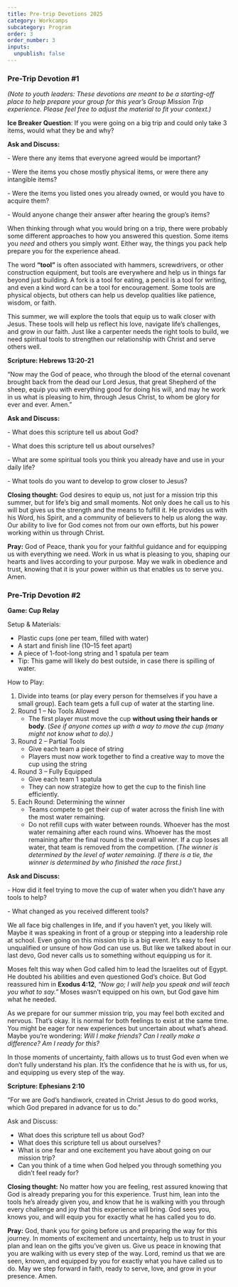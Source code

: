 ```yaml
---
title: Pre-trip Devotions 2025
category: Workcamps
subcategory: Program
order: 3
order_number: 3
inputs:
  unpublish: false
---
```

### Pre-Trip Devotion \#1

*(Note to youth leaders: These devotions are meant to be a starting-off place to help prepare your group for this year’s Group Mission Trip experience. Please feel free to adjust the material to fit your context.)*

**Ice Breaker** **Question**: If you were going on a big trip and could only take 3 items, would what they be and why?

**Ask and Discuss:**

\- Were there any items that everyone agreed would be important?

\- Were the items you chose mostly physical items, or were there any intangible items?

\- Were the items you listed ones you already owned, or would you have to acquire them?

\- Would anyone change their answer after hearing the group’s items?

When thinking through what you would bring on a trip, there were probably some different approaches to how you answered this question. Some items you *need* and others you simply *want.* Either way, the things you pack help prepare you for the experience ahead.

The word **“tool”** is often associated with hammers, screwdrivers, or other construction equipment, but tools are everywhere and help us in things far beyond just building. A fork is a tool for eating, a pencil is a tool for writing, and even a kind word can be a tool for encouragement. Some tools are physical objects, but others can help us develop qualities like patience, wisdom, or faith.

This summer, we will explore the tools that equip us to walk closer with Jesus. These tools will help us reflect his love, navigate life’s challenges, and grow in our faith. Just like a carpenter needs the right tools to build, we need spiritual tools to strengthen our relationship with Christ and serve others well.

**Scripture: Hebrews 13:20-21**

“Now may the God of peace, who through the blood of the eternal covenant brought back from the dead our Lord Jesus, that great Shepherd of the sheep, equip you with everything good for doing his will, and may he work in us what is pleasing to him, through Jesus Christ, to whom be glory for ever and ever. Amen.”

**Ask and Discuss:**

\- What does this scripture tell us about God?

\- What does this scripture tell us about ourselves?

\- What are some spiritual tools you think you already have and use in your daily life?

\- What tools do you want to develop to grow closer to Jesus?

**Closing thought:** God desires to equip us, not just for a mission trip this summer, but for life’s big and small moments. Not only does he call us to his will but gives us the strength and the means to fulfill it. He provides us with his Word, his Spirit, and a community of believers to help us along the way. Our ability to live for God comes not from our own efforts, but his power working within us through Christ.

**Pray:** God of Peace, thank you for your faithful guidance and for equipping us with everything we need. Work in us what is pleasing to you, shaping our hearts and lives according to your purpose. May we walk in obedience and trust, knowing that it is your power within us that enables us to serve you. Amen.

### Pre-Trip Devotion \#2

**Game: Cup Relay**

Setup & Materials:

* Plastic cups (one per team, filled with water)
* A start and finish line (10–15 feet apart)
* A piece of 1-foot-long string and 1 spatula per team
* Tip: This game will likely do best outside, in case there is spilling of water.

How to Play:

1. Divide into teams (or play every person for themselves if you have a small group). Each team gets a full cup of water at the starting line.
2. Round 1 – No Tools Allowed
   * The first player must move the cup **without using their hands or body**. (*See if anyone comes up with a way to move the cup (many might not know what to do).)*
3. Round 2 – Partial Tools
   * Give each team a piece of string
   * Players must now work together to find a creative way to move the cup using the string
4. Round 3 – Fully Equipped
   * Give each team 1 spatula
   * They can now strategize how to get the cup to the finish line efficiently.
5. Each Round: Determining the winner
   * Teams compete to get their cup of water across the finish line with the most water remaining.
   * Do not refill cups with water between rounds. Whoever has the most water remaining after each round wins. Whoever has the most remaining after the final round is the overall winner. If a cup loses all water, that team is removed from the competition. (*The winner is determined by the level of water remaining. If there is a tie, the winner is determined by who finished the race first.)*

**Ask and Discuss:**

\- How did it feel trying to move the cup of water when you didn’t have any tools to help?

\- What changed as you received different tools?

We all face big challenges in life, and if you haven’t yet, you likely will. Maybe it was speaking in front of a group or stepping into a leadership role at school. Even going on this mission trip is a big event. It’s easy to feel unqualified or unsure of how God can use us. But like we talked about in our last devo, God never calls us to something without equipping us for it.

Moses felt this way when God called him to lead the Israelites out of Egypt. He doubted his abilities and even questioned God’s choice. But God reassured him in **Exodus 4:12**, *“Now go; I will help you speak and will teach you what to say.”* Moses wasn’t equipped on his own, but God gave him what he needed.

As we prepare for our summer mission trip, you may feel both excited and nervous. That’s okay. It is normal for both feelings to exist at the same time. You might be eager for new experiences but uncertain about what’s ahead. Maybe you’re wondering: *Will I make friends? Can I really make a difference? Am I ready for this?*

In those moments of uncertainty, faith allows us to trust God even when we don’t fully understand his plan. It’s the confidence that he is with us, for us, and equipping us every step of the way.

**Scripture: Ephesians 2:10**

“For we are God’s handiwork, created in Christ Jesus to do good works, which God prepared in advance for us to do.”

Ask and Discuss:

* What does this scripture tell us about God?
* What does this scripture tell us about ourselves?
* What is one fear and one excitement you have about going on our mission trip?
* Can you think of a time when God helped you through something you didn’t feel ready for?

**Closing thought:** No matter how you are feeling, rest assured knowing that God is already preparing you for this experience. Trust him, lean into the tools he’s already given you, and know that he is walking with you through every challenge and joy that this experience will bring. God sees you, knows you, and will equip you for exactly what he has called you to do.

**Pray:** God, thank you for going before us and preparing the way for this journey. In moments of excitement and uncertainty, help us to trust in your plan and lean on the gifts you’ve given us. Give us peace in knowing that you are walking with us every step of the way. Lord, remind us that we are seen, known, and equipped by you for exactly what you have called us to do. May we step forward in faith, ready to serve, love, and grow in your presence. Amen.

&nbsp;